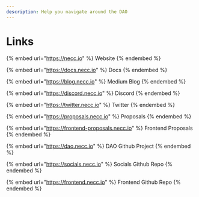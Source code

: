 ```yaml
---
description: Help you navigate around the DAO
---
```


# Links

{% embed url="https://necc.io" %}
Website
{% endembed %}

{% embed url="https://docs.necc.io" %}
Docs
{% endembed %}

{% embed url="https://blog.necc.io" %}
Medium Blog
{% endembed %}

{% embed url="https://discord.necc.io" %}
Discord
{% endembed %}

{% embed url="https://twitter.necc.io" %}
Twitter
{% endembed %}

{% embed url="https://proposals.necc.io" %}
Proposals
{% endembed %}

{% embed url="https://frontend-proposals.necc.io" %}
Frontend Proposals
{% endembed %}

{% embed url="https://dao.necc.io" %}
DAO Github Project
{% endembed %}

{% embed url="https://socials.necc.io" %}
Socials Github Repo
{% endembed %}

{% embed url="https://frontend.necc.io" %}
Frontend Github Repo
{% endembed %}
